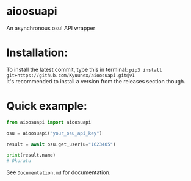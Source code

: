 # aioosuapi

An asynchronous osu! API wrapper

# Installation: 

To install the latest commit, type this in terminal: 
`pip3 install git+https://github.com/Kyuunex/aioosuapi.git@v1`  
It's recommended to install a version from the releases section though.

# Quick example:
```python
from aioosuapi import aioosuapi

osu = aioosuapi("your_osu_api_key")

result = await osu.get_user(u="1623405") 

print(result.name)
# Okoratu
```

See `Documentation.md` for documentation.
